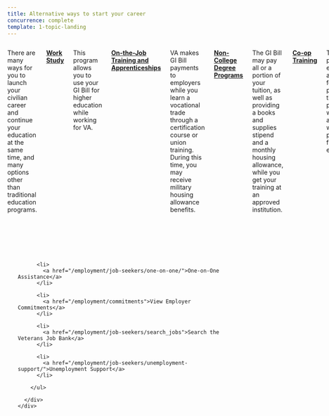 ```yaml
---
title: Alternative ways to start your career
concurrence: complete
template: 1-topic-landing
---
```


<div class="main" role="main" markdown="0">

<div class="section one" markdown="0">
<div class="primary" markdown="0">
<div class="row" markdown="0">
<div class="small-12 columns" markdown="1">

There are many ways for you to launch your civilian career and continue your education at the same time, and many options other than traditional education programs.

[**Work Study**](/education/work-learn/workstudy/)

This program allows you to use your GI Bill for higher education while working for VA.

[**On-the-Job Training and Apprenticeships**](/education/work-learn/job-and-apprenticeship/)

VA makes GI Bill payments to employers while you learn a vocational trade through a certification course or union training. During this time, you may receive military housing allowance benefits. 

[**Non-College Degree Programs**](/education/work-learn/non-college-degree-program/)

The GI Bill may pay all or a portion of your tuition, as well as providing a books and supplies stipend and a monthly housing allowance, while you get your training at an approved institution. 

[**Co-op Training**](/education/work-learn/co-op-training/)

The GI Bill provides educational assistance for programs that require periods of work alternating with periods of full-time education.

[**Non-Traditional Options**](/education/work-learn/non-traditional/)

The GI Bill supplements distance learning and correspondence courses, which can be helpful if you need to attend some or all courses remotely because you are balancing work and education.

[**Entrepreneurship Training**](/education/advanced-training-and-certifications/entrepreneurship-training/)

You can start or grow your own business using skills you learned in the military in combination with business-management training. You may receive reimbursement through the GI Bill for approved entrepreneurship courses.

**Internships, Volunteer Work, and Community Service**

Internships and volunteer work can advance your career and expand your network while you further your education. Community involvement and service are also productive ways to network with civilians and open the door to future employment possibilities. VA offers [internships](http://mycareeratva.va.gov/library/55) and [volunteer opportunities](http://www.volunteer.va.gov/).


</div>
</div>
</div>

<div class="navigation">
  <div class="row">
    <div class="small-12 columns">
        <ul class="small-block-grid-1 medium-block-grid-3 cards small">

          <li>
            <a href="/employment/job-seekers/one-on-one/">One-on-One Assistance</a>
          </li>

          <li>
            <a href="/employment/commitments">View Employer Commitments</a>
          </li>

          <li>
            <a href="/employment/job-seekers/search_jobs">Search the Veterans Job Bank</a>
          </li>  

          <li>
            <a href="/employment/job-seekers/unemployment-support/">Unemployment Support</a>
          </li>    

        </ul>

      </div>
    </div>  
  </div>
</div>

